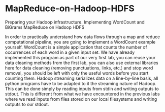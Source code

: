 # MapReduce-on-Hadoop-HDFS
Preparing your Hadoop infrastructure. Implementing WordCount and BiGrams MapReduce on Hadoop HDFS

In order to practically understand how data flows through a map and reduce computational pipeline,
you are going to implement a WordCount example yourself. WordCount is a simple application that
counts the number of occurrences of each word in a given input set. We have already implemented this
program as part of our very first lab, you can reuse your data cleaning methods from the first lab, you
can also use external libraries here for data cleaning (removing punctuations, links, etc.) and stop word
removal, you should be left with only the useful words before you start counting them. Hadoop streaming
serializes data on a line-by-line basis, all python programs have to be adapted to it the streaming nature
of Hadoop. This can be done simply by reading inputs from stdin and writing outputs to stdout. This
is different from what we have encountered in the previous labs where we read inputs from files stored
on our local filesystems and writing outputs to our stdout.

